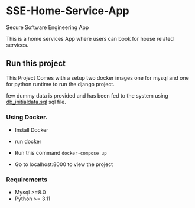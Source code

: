 # SSE-Home-Service-App
Secure Software Engineering App

This is a home services App where users can book for house related services. 


## Run this project

This Project Comes with a setup two docker images one for mysql and one for python runtime to run the django project. 

few dummy data is provided and has been fed to the system using  [db_initialdata.sql](db_initialdata.sql) sql file.



### Using Docker.

- Install Docker 
- run docker
- Run this command 
        ```docker-compose up```

- Go to localhost:8000 to view the project

### Requirements

- Mysql >=8.0
- Python >= 3.11



    